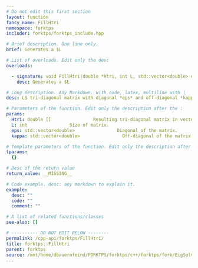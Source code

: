 ```yaml
---
# Do not edit this first section
layout: function
fancy_name: FillHtri
namespace: forktps
includer: forktps/forktps_include.hpp

# Brief description. One line only.
brief: Generates a $L

# List of overloads. Edit only the desc
overloads:

  - signature: void FillHtri(double *Htri, int L, std::vector<double> eps, std::vector<double> kappa)
    desc: Generates a $L

# Long description. Any Markdown, with code, latex, multiline with |
desc: L$ tri-diagonal matrix with diagonal *eps* and off-diagonal *kappa*.

# Parameters of the function. Edit only the description after the :
params:
  Htri: double []                Resulting tri-diagonal matrix in vector form (length $L^2$).
  L: int                Size of matrix.
  eps: std::vector<double>                Diagonal of the matrix.
  kappa: std::vector<double>                Off-diagonal of the matrix.

# Template parameters of the function. Edit only the description after the :
tparams:
  {}

# Desc of the return value
return_value: __MISSING__

# Code example. desc: any markdown to explain it.
example:
  desc: ""
  code: ""
  comment: ""

# A list of related functions/classes
see-also: []

# ---------- DO NOT EDIT BELOW --------
permalink: /cpp-api/forktps/FillHtri/
title: forktps::FillHtri
parent: forktps
source: /mnt/home/dbauernfeind/FORKTPS/forktps/c++/forktps/fork/EigSolver.hpp
...
```


